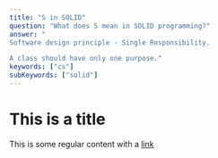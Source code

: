 ```yaml
---
title: "S in SOLID"
question: "What does S mean in SOLID programming?"
answer: "
Software design principle - Single Responsibility. 

A class should have only one purpose."
keywords: ["cs"]
subKeywords: ["solid"]
---
```


# This is a title

This is some regular content with a [link](https://google.com)
